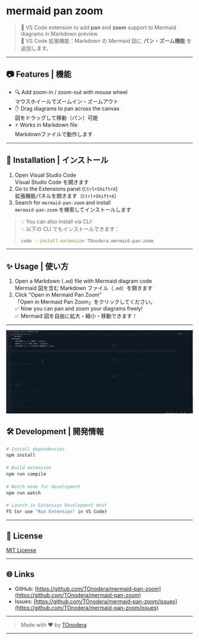 # mermaid pan zoom

> 🐬 VS Code extension to add **pan** and **zoom** support to Mermaid diagrams in Markdown preview.  
> 🐬 VS Code 拡張機能：Markdown の Mermaid 図に **パン・ズーム機能** を追加します。

---

## 📷 Features | 機能

- 🔍 Add zoom-in / zoom-out with mouse wheel  
  マウスホイールでズームイン・ズームアウト
- ✋ Drag diagrams to pan across the canvas  
  図をドラッグして移動（パン）可能
- ⚡️ Works in Markdown file  
  Markdownファイルで動作します

---

## 🚀 Installation | インストール

1. Open Visual Studio Code  
   Visual Studio Code を開きます
2. Go to the Extensions panel (`Ctrl+Shift+X`)  
   拡張機能パネルを開きます（`Ctrl+Shift+X`）
3. Search for `mermaid-pan-zoom` and install  
   `mermaid-pan-zoom` を検索してインストールします

> 💡 You can also install via CLI:  
> 💡 以下の CLI でもインストールできます：
>
> ```bash
> code --install-extension TOnodera.mermaid-pan-zoom
> ```

---

## ✨ Usage | 使い方

1. Open a Markdown (`.md`) file with Mermaid diagram code  
   Mermaid 図を含む Markdown ファイル（`.md`）を開きます
2. Click "Open in Mermaid Pan Zoom"  
   「Open in Mermaid Pan Zoom」をクリックしてください。  
   ✅ Now you can pan and zoom your diagrams freely!  
   ✅ Mermaid 図を自由に拡大・縮小・移動できます！

---

![demo](./docs/usage.gif)

## 🛠 Development | 開発情報

```bash
# Install dependencies
npm install

# Build extension
npm run compile

# Watch mode for development
npm run watch

# Launch in Extension Development Host
F5 (or use "Run Extension" in VS Code)
```

---

## 📄 License

[MIT License](./LICENSE)

---

## 🌐 Links

- GitHub: [https://github.com/TOnodera/mermaid-pan-zoom](https://github.com/TOnodera/mermaid-pan-zoom)
- Issues: [https://github.com/TOnodera/mermaid-pan-zoom/issues](https://github.com/TOnodera/mermaid-pan-zoom/issues)

---

> Made with ❤️ by [TOnodera](https://github.com/TOnodera)

---
